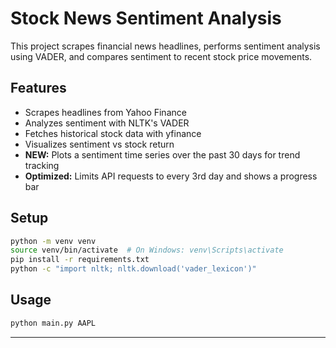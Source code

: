 # Stock News Sentiment Analysis

This project scrapes financial news headlines, performs sentiment analysis using VADER, and compares sentiment to recent stock price movements.

## Features
- Scrapes headlines from Yahoo Finance
- Analyzes sentiment with NLTK's VADER
- Fetches historical stock data with yfinance
- Visualizes sentiment vs stock return
- **NEW:** Plots a sentiment time series over the past 30 days for trend tracking
- **Optimized:** Limits API requests to every 3rd day and shows a progress bar

## Setup
```bash
python -m venv venv
source venv/bin/activate  # On Windows: venv\Scripts\activate
pip install -r requirements.txt
python -c "import nltk; nltk.download('vader_lexicon')"
```

## Usage
```bash
python main.py AAPL
```

---